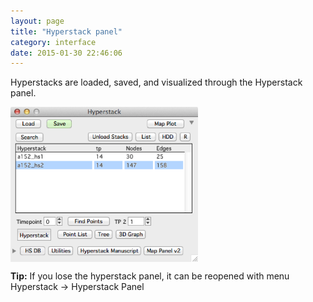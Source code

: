 ```yaml
---
layout: page
title: "Hyperstack panel"
category: interface
date: 2015-01-30 22:46:06
---
```


Hyperstacks are loaded, saved, and visualized through the Hyperstack panel.

<IMG SRC="../images/hyperstack_panel.png" ALIGN="CENTER" WIDTH="300">


<p class="tip"><strong>Tip:</strong> If you lose the hyperstack panel, it can be reopened with menu Hyperstack -> Hyperstack Panel</p>

